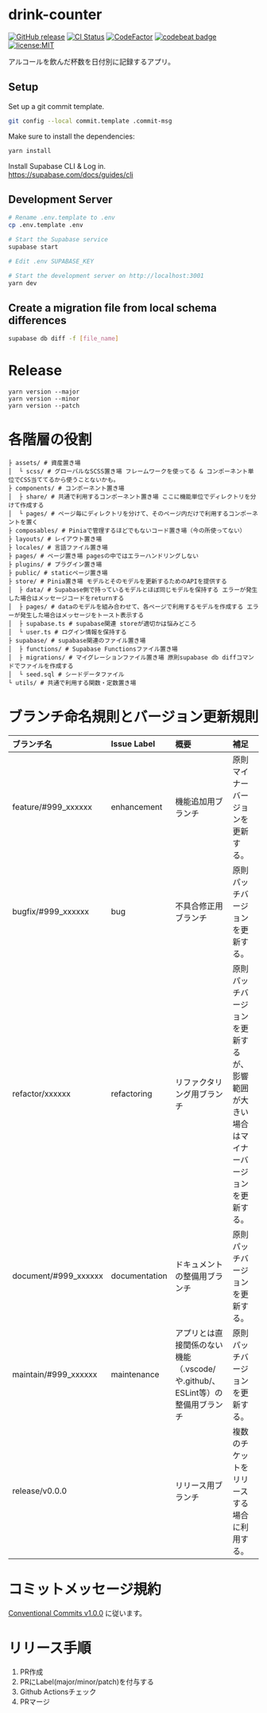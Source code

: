 # drink-counter

[![GitHub release](https://img.shields.io/github/release/KaiShoya/drink-counter.svg?style=flat-square)](https://github.com/KaiShoya/drink-counter/releases/latest)
[![CI Status](https://github.com/KaiShoya/drink-counter/workflows/CI/badge.svg)](https://github.com/KaiShoya/drink-counter/actions)
[![CodeFactor](https://www.codefactor.io/repository/github/kaishoya/drink-counter/badge)](https://www.codefactor.io/repository/github/kaishoya/drink-counter)
[![codebeat badge](https://codebeat.co/badges/1f56fa48-87d0-4713-8b2a-0202cf98c41e)](https://codebeat.co/projects/github-com-kaishoya-drink-counter-main)
[![license:MIT](https://img.shields.io/badge/icense-MIT-brightgreen)](https://github.com/KaiShoya/drink-counter/blob/main/LICENSE.md)

アルコールを飲んだ杯数を日付別に記録するアプリ。

## Setup

Set up a git commit template.

```bash
git config --local commit.template .commit-msg
```

Make sure to install the dependencies:

```bash
yarn install
```

Install Supabase CLI & Log in.  
https://supabase.com/docs/guides/cli

## Development Server

```bash
# Rename .env.template to .env
cp .env.template .env

# Start the Supabase service
supabase start

# Edit .env SUPABASE_KEY

# Start the development server on http://localhost:3001
yarn dev
```

## Create a migration file from local schema differences

```bash
supabase db diff -f [file_name]
```

# Release

```
yarn version --major
yarn version --minor
yarn version --patch
```

# 各階層の役割
```
├ assets/ # 資産置き場
│  └ scss/ # グローバルなSCSS置き場 フレームワークを使ってる & コンポーネント単位でCSS当ててるから使うことないかも。
├ components/ # コンポーネント置き場
│  ├ share/ # 共通で利用するコンポーネント置き場 ここに機能単位でディレクトリを分けて作成する
│  └ pages/ # ページ毎にディレクトリを分けて、そのページ内だけで利用するコンポーネントを置く
├ composables/ # Piniaで管理するほどでもないコード置き場（今の所使ってない）
├ layouts/ # レイアウト置き場
├ locales/ # 言語ファイル置き場
├ pages/ # ページ置き場 pagesの中ではエラーハンドリングしない
├ plugins/ # プラグイン置き場
├ public/ # staticページ置き場
├ store/ # Pinia置き場 モデルとそのモデルを更新するためのAPIを提供する
│  ├ data/ # Supabase側で持っているモデルとほぼ同じモデルを保持する エラーが発生した場合はメッセージコードをreturnする
│  ├ pages/ # dataのモデルを組み合わせて、各ページで利用するモデルを作成する エラーが発生した場合はメッセージをトースト表示する
│  ├ supabase.ts # supabase関連 storeが適切かは悩みどころ 
│  └ user.ts # ログイン情報を保持する
├ supabase/ # supabase関連のファイル置き場
│  ├ functions/ # Supabase Functionsファイル置き場
│  ├ migrations/ # マイグレーションファイル置き場 原則supabase db diffコマンドでファイルを作成する
│  └ seed.sql # シードデータファイル
└ utils/ # 共通で利用する関数・定数置き場
```

# ブランチ命名規則とバージョン更新規則
| ブランチ名           | Issue Label   | 概要                                                                         | 補足                                                                                   |
| :------------------- | :------------ | :--------------------------------------------------------------------------- | :------------------------------------------------------------------------------------- |
| feature/#999_xxxxxx  | enhancement   | 機能追加用ブランチ                                                           | 原則マイナーバージョンを更新する。                                                     |
| bugfix/#999_xxxxxx   | bug           | 不具合修正用ブランチ                                                         | 原則パッチバージョンを更新する。                                                       |
| refactor/xxxxxx      | refactoring   | リファクタリング用ブランチ                                                   | 原則パッチバージョンを更新するが、影響範囲が大きい場合はマイナーバージョンを更新する。 |
| document/#999_xxxxxx | documentation | ドキュメントの整備用ブランチ                                                 | 原則パッチバージョンを更新する。                                                       |
| maintain/#999_xxxxxx | maintenance   | アプリとは直接関係のない機能（.vscode/や.github/、ESLint等）の整備用ブランチ | 原則パッチバージョンを更新する。                                                       |
| release/v0.0.0       |               | リリース用ブランチ                                                           | 複数のチケットをリリースする場合に利用する。                                           |

# コミットメッセージ規約
[Conventional Commits v1.0.0](https://www.conventionalcommits.org/ja/v1.0.0/) に従います。  

# リリース手順
1. PR作成
2. PRにLabel(major/minor/patch)を付与する
3. Github Actionsチェック
4. PRマージ
